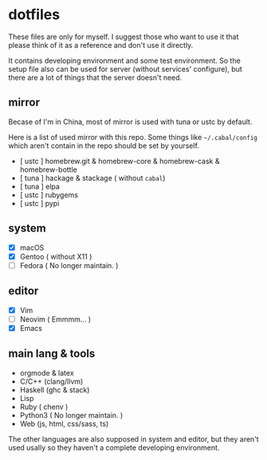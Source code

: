 # dotfiles

These files are only for myself. I suggest those who want to use it that please think of it as a reference and don't use
it directly.

It contains developing environment and some test environment. So the setup file also can be used for server (without
services' configure), but there are a lot of things that the server doesn't need.

## mirror

Becase of I'm in China, most of mirror is used with tuna or ustc by default.

Here is a list of used mirror with this repo. Some things like `~/.cabal/config` which aren't contain in the repo should be set by yourself.

- [ ustc ] homebrew.git & homebrew-core & homebrew-cask & homebrew-bottle
- [ tuna ] hackage & stackage ( without `cabal`)
- [ tuna ] elpa
- [ ustc ] rubygems
- [ ustc ] pypi

## system
- [x] macOS
- [x] Gentoo ( without X11 )
- [ ] Fedora ( No longer maintain. )

## editor
- [X] Vim
- [ ] Neovim ( Emmmm... )
- [X] Emacs

## main lang & tools
- orgmode & latex
- C/C++ (clang/llvm)
- Haskell (ghc & stack)
- Lisp
- Ruby ( chenv )
- Python3 ( No longer maintain. )
- Web (js, html, css/sass, ts)

The other languages are also supposed in system and editor, but they aren't used usally so they haven't a complete
developing environment.
